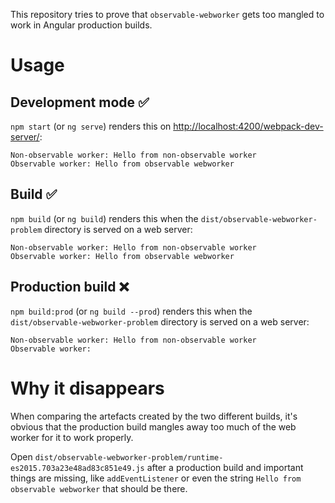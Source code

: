 This repository tries to prove that `observable-webworker` gets too mangled to work in Angular production builds.

# Usage

## Development mode ✅

`npm start` (or `ng serve`) renders this on [http://localhost:4200/webpack-dev-server/](http://localhost:4200/webpack-dev-server/):

```
Non-observable worker: Hello from non-observable worker
Observable worker: Hello from observable webworker
```

## Build ✅

`npm build` (or `ng build`) renders this when the `dist/observable-webworker-problem` directory is served on a web server:

```
Non-observable worker: Hello from non-observable worker
Observable worker: Hello from observable webworker
```

## Production build ❌

`npm build:prod` (or `ng build --prod`) renders this when the `dist/observable-webworker-problem` directory is served on a web server:

```
Non-observable worker: Hello from non-observable worker
Observable worker:
```

# Why it disappears

When comparing the artefacts created by the two different builds, it's obvious that the production build mangles away too much of the web worker for it to work properly.

Open `dist/observable-webworker-problem/runtime-es2015.703a23e48ad83c851e49.js` after a production build and important things are missing, like `addEventListener` or even the string `Hello from observable webworker` that should be there.


